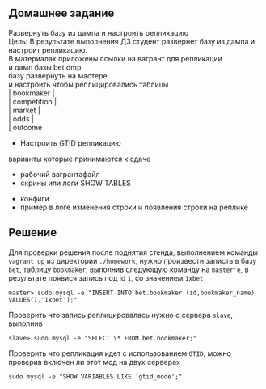 ## Домашнее задание  
Развернуть базу из дампа и настроить репликацию  
Цель: В результате выполнения ДЗ студент развернет базу из дампа и настроит репликацию.  
В материалах приложены ссылки на вагрант для репликации  
и дамп базы bet.dmp  
базу развернуть на мастере  
и настроить чтобы реплицировались таблицы  
| bookmaker |  
| competition |  
| market |  
| odds |  
| outcome  
  
* Настроить GTID репликацию  
  
варианты которые принимаются к сдаче  
- рабочий вагрантафайл  
- скрины или логи SHOW TABLES  
* конфиги  
* пример в логе изменения строки и появления строки на реплике  

## Решение  
Для проверки решения после поднятия стенда, выполнением команды `vagrant up` из директории `./homework`, нужно произвести записть в базу `bet`, таблицу `bookmaker`, выполнив следующую команду на `master'e`, в результате появися запись под id `1`, со значением `1xbet`

```
master> sudo mysql -e "INSERT INTO bet.bookmaker (id,bookmaker_name) VALUES(1,'1xbet');"
```

Проверить что запись реплицировалась нужно с сервера `slave`, выполнив

```
slave> sudo mysql -e "SELECT \* FROM bet.bookmaker;"
```

Проверить что репликация идет с использованием `GTID`, можно проверив включен ли этот мод на двух серверах

```
sudo mysql -e "SHOW VARIABLES LIKE 'gtid_mode';"
```
